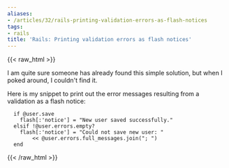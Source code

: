 ```yaml
---
aliases:
- /articles/32/rails-printing-validation-errors-as-flash-notices
tags:
- rails
title: 'Rails: Printing validation errors as flash notices'
---
```

{{< raw_html >}}
<p>I am quite sure someone has already found this simple solution, but when I poked around, I couldn't find it.</p>

<p>Here is my snippet to print out the error messages resulting from a validation as a flash notice:</p>

<pre><code>  if @user.save
    flash[:'notice'] = &quot;New user saved successfully.&quot;
  elsif !@user.errors.empty?
    flash[:'notice'] = &quot;Could not save new user: &quot;
        &lt;&lt; @user.errors.full_messages.join(&quot;; &quot;)
  end
</code></pre>
{{< /raw_html >}}
